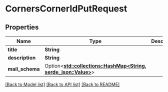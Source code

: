 # CornersCornerIdPutRequest

## Properties

Name | Type | Description | Notes
------------ | ------------- | ------------- | -------------
**title** | **String** |  | 
**description** | **String** |  | 
**mail_schema** | Option<[**std::collections::HashMap<String, serde_json::Value>**](serde_json::Value.md)> |  | [optional]

[[Back to Model list]](../README.md#documentation-for-models) [[Back to API list]](../README.md#documentation-for-api-endpoints) [[Back to README]](../README.md)


